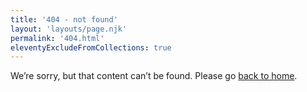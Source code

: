 ```yaml
---
title: '404 - not found'
layout: 'layouts/page.njk'
permalink: '404.html'
eleventyExcludeFromCollections: true
---
```


We’re sorry, but that content can’t be found. Please go [back to home](/).
